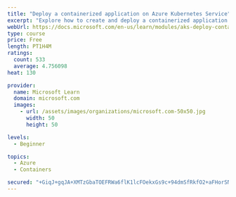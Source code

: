 ```yaml
---
title: "Deploy a containerized application on Azure Kubernetes Service"
excerpt: "Explore how to create and deploy a containerized application by using Azure Kubernetes Service declarative manifest files."
webUrl: https://docs.microsoft.com/en-us/learn/modules/aks-deploy-container-app/
type: course
price: Free
length: PT1H4M
ratings:
  count: 533
  average: 4.756098
heat: 130

provider:
  name: Microsoft Learn
  domain: microsoft.com
  images:
    - url: /assets/images/organizations/microsoft.com-50x50.jpg
      width: 50
      height: 50

levels:
  - Beginner

topics:
  - Azure
  - Containers

secured: "+GiqJ+gqJA+XMTzGbaTOEFRWa6flK1lcFOekxGs9c+94dmSfRkfO2+aFHorSNhMcB4m71In2F4DN+iJ8arR/Kno5Rf3S33l+KorU9X4zS0NDVV4AC/ezU46TtuEj3GLNY40VQECQoV0AN/b7oWEVaNhKkY8ydQJsWNcmGQOUwUpaH/TGkcIFSqvKvhwYnkT07xHUAV5qMpp1rPmvwz2LqiTlPSZ7+abhRVIb8SZUfImoN8oZfM26KdjnBYm17mevKAuwfWXJm4XEj0+mtZrvzKu2CcekES1eZpq7ErS8jjZPNcISya+rbw/sv6pxd+UUNfMs+L6yAE5yQHM9s//lS+FUxEC17or3820NOH/i1DlfRVy5FU8w/Qd/6WCErMCknqcsXEK4KHlfwkHE59ngt9Wu5QyUawVYxu/awWZEjHQ=;gyjWslfbQikjF8FwQdPvlA=="
---
```


